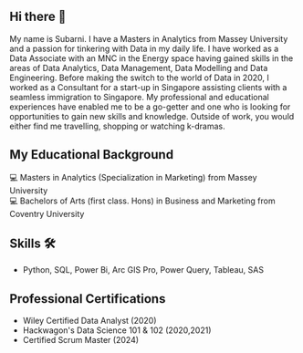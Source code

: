 ## Hi there 👋

My name is Subarni. I have a Masters in Analytics from Massey University and a passion for tinkering with Data in my daily life. I have worked as a Data Associate with an MNC in the Energy space having gained skills in the areas of Data Analytics, Data Management, Data Modelling and Data Engineering. Before making the switch to the world of Data in 2020, I worked as a Consultant for a start-up in Singapore assisting clients with a seamless immigration to Singapore. My professional and educational experiences have enabled me to be a go-getter and one who is looking for opportunities to gain new skills and knowledge. Outside of work, you would either find me travelling, shopping or watching k-dramas.

## My Educational Background 

💻 Masters in Analytics (Specialization in Marketing) from Massey University <br>
💻 Bachelors of Arts (first class. Hons) in Business and Marketing from Coventry University

## Skills 🛠️
- Python, SQL, Power Bi, Arc GIS Pro, Power Query, Tableau, SAS

## Professional Certifications
- Wiley Certified Data Analyst (2020)
- Hackwagon's Data Science 101 & 102 (2020,2021)
- Certified Scrum Master (2024)


